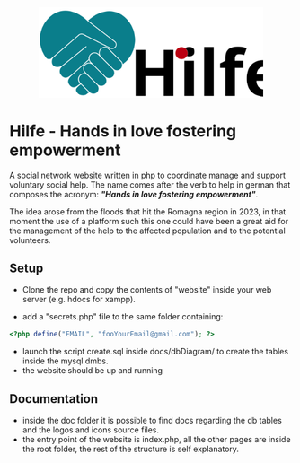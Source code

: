 <p align="center">
  <img src="https://github.com/leo-tasso/Hilfe/blob/master/LogoRes/LogoHeartBorder.svg?raw=true" width="400" />
</p>

# Hilfe - Hands in love fostering empowerment
A social network website written in php to coordinate manage and support voluntary social help.
The name comes after the verb to help in german that composes the acronym: ***"Hands in love fostering empowerment"***.

The idea arose from the floods that hit the Romagna region in 2023, in that moment the use of a platform such this one could have been a great aid for the management of the help to the affected population and to the potential volunteers. 

## Setup
* Clone the repo and copy the contents of "website" inside your web server (e.g. hdocs for xampp).

* add a "secrets.php" file to the same folder containing: 
```php
<?php define("EMAIL", "fooYourEmail@gmail.com"); ?>
```

* launch the script create.sql inside docs/dbDiagram/ to create the tables inside the mysql dmbs.
* the website should be up and running

## Documentation
- inside the doc folder it is possible to find docs regarding the db tables and the logos and icons source files.
- the entry point of the website is index.php, all the other pages are inside the root folder, the rest of the structure is self explanatory.
  

